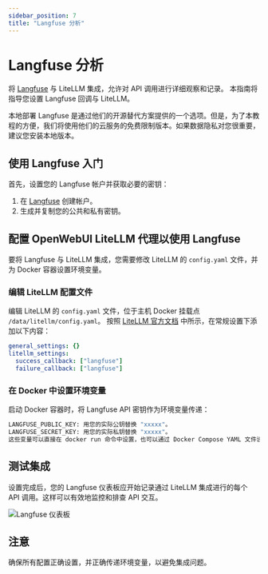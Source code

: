 ```yaml
---
sidebar_position: 7
title: "Langfuse 分析"
---
```


# Langfuse 分析

将 [Langfuse](https://cloud.langfuse.com) 与 LiteLLM 集成，允许对 API 调用进行详细观察和记录。
本指南将指导您设置 Langfuse 回调与 LiteLLM。

本地部署 Langfuse 是通过他们的开源替代方案提供的一个选项。但是，为了本教程的方便，我们将使用他们的云服务的免费限制版本。如果数据隐私对您很重要，建议您安装本地版本。

## 使用 Langfuse 入门

首先，设置您的 Langfuse 帐户并获取必要的密钥：

1. 在 [Langfuse](https://cloud.langfuse.com/auth/sign-up) 创建帐户。
2. 生成并复制您的公共和私有密钥。

## 配置 OpenWebUI LiteLLM 代理以使用 Langfuse

要将 Langfuse 与 LiteLLM 集成，您需要修改 LiteLLM 的 `config.yaml` 文件，并为 Docker 容器设置环境变量。

### 编辑 LiteLLM 配置文件

编辑 LiteLLM 的 `config.yaml` 文件，位于主机 Docker 挂载点 `/data/litellm/config.yaml`。
按照 [LiteLLM 官方文档](https://litellm.vercel.app/docs/observability/langfuse_integration) 中所示，在常规设置下添加以下内容：

```yaml
general_settings: {}
litellm_settings:
  success_callback: ["langfuse"]
  failure_callback: ["langfuse"]
```

### 在 Docker 中设置环境变量

启动 Docker 容器时，将 Langfuse API 密钥作为环境变量传递：

```bash
LANGFUSE_PUBLIC_KEY: 用您的实际公钥替换 "xxxxx"。
LANGFUSE_SECRET_KEY: 用您的实际私钥替换 "xxxxx"。
这些变量可以直接在 docker run 命令中设置，也可以通过 Docker Compose YAML 文件设置。
```

## 测试集成

设置完成后，您的 Langfuse 仪表板应开始记录通过 LiteLLM 集成进行的每个 API 调用。这样可以有效地监控和排查 API 交互。

![Langfuse 仪表板](/img/tutorial_langfuse.png)

## 注意

确保所有配置正确设置，并正确传递环境变量，以避免集成问题。
